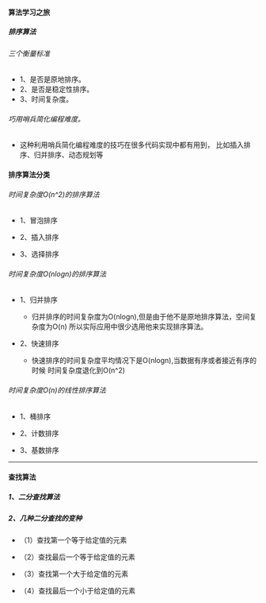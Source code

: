 #### 算法学习之旅

##### 排序算法
###### 三个衡量标准
* 1、是否是原地排序。
* 2、是否是稳定性排序。
* 3、时间复杂度。

###### 巧用哨兵简化编程难度。
* 这种利用哨兵简化编程难度的技巧在很多代码实现中都有用到，
  比如插入排序、归并排序、动态规划等

#### 排序算法分类
###### 时间复杂度O(n^2)的排序算法
* 1、冒泡排序

* 2、插入排序

* 3、选择排序

###### 时间复杂度O(nlogn)的排序算法
* 1、归并排序
    * 归并排序的时间复杂度为O(nlogn),但是由于他不是原地排序算法，空间复杂度为O(n)
    所以实际应用中很少选用他来实现排序算法。

* 2、快速排序
    * 快速排序的时间复杂度平均情况下是O(nlogn),当数据有序或者接近有序的时候
    时间复杂度退化到O(n^2)


###### 时间复杂度O(n)的线性排序算法
* 1、桶排序

* 2、计数排序

* 3、基数排序

---

#### 查找算法
##### 1、二分查找算法

##### 2、几种二分查找的变种
* （1）查找第一个等于给定值的元素

* （2）查找最后一个等于给定值的元素

* （3）查找第一个大于给定值的元素

* （4）查找最后一个小于给定值的元素